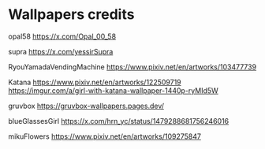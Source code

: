 # Wallpapers credits

opal58
https://x.com/Opal_00_58

supra
https://x.com/yessirSupra

RyouYamadaVendingMachine
https://www.pixiv.net/en/artworks/103477739

Katana
https://www.pixiv.net/en/artworks/122509719
https://imgur.com/a/girl-with-katana-wallpaper-1440p-ryMId5W

gruvbox
https://gruvbox-wallpapers.pages.dev/

blueGlassesGirl
https://x.com/hrn_yc/status/1479288681756246016

mikuFlowers
https://www.pixiv.net/en/artworks/109275847